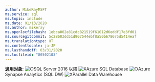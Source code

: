 ```yaml
---
author: MikeRayMSFT
ms.service: sql
ms.topic: include
ms.date: 01/13/2020
ms.author: mikeray
ms.openlocfilehash: 1ebca002e81cdc821519f61012d6eddf17e3fd01
ms.sourcegitcommit: 5c28603dd51d907544ebf8a50b678675d5414eaf
ms.translationtype: HT
ms.contentlocale: ja-JP
ms.lasthandoff: 03/31/2020
ms.locfileid: "80502103"
---
```

<Token>**適用対象:** ![○](media/yes-icon.png)SQL Server 2016 以降 ![X](media/no-icon.png)Azure SQL Database ![○](media/yes-icon.png)Azure Synapse Analytics (SQL DW) ![X](media/no-icon.png)Parallel Data Warehouse </Token>

